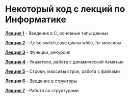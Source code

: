 # Некоторый код с лекций по Информатике

**[Лекция 1](https://github.com/ilya-edu/lecturesCodes/tree/master/lecture_1)** -  Введение в C, основные типы данных

**[Лекция 2](https://github.com/ilya-edu/lecturesCodes/tree/master/lecture_2)** -  if,else switch,case циклы while, for массивы

**[Лекция 3](https://github.com/ilya-edu/lecturesCodes/tree/master/lecture_3)** -  Функции, рекурсия

**[Лекция 4](https://github.com/ilya-edu/lecturesCodes/tree/master/lecture_4)** -  Указатели, работа с динамической памятью

**[Лекция 5](https://github.com/ilya-edu/lecturesCodes/tree/master/lecture_5)** -  Строки, массивы строк, работа с файлами

**[Лекция 6](https://github.com/ilya-edu/lecturesCodes/tree/master/lecture_6)** -  Введение в структуры

**[Лекция 7](https://github.com/ilya-edu/lecturesCodes/tree/master/lecture_7)** -  Работа со структурами

